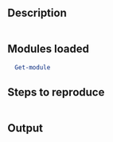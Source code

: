 ## Description
```
```
## Modules loaded  
```PowerShell
  Get-module 
```

## Steps to reproduce
<!-- Please provide the necessary script(s) that reproduce the issue -->

```PowerShell

```
## Output
 
```
```
